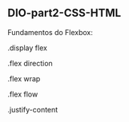## DIO-part2-CSS-HTML

Fundamentos do Flexbox:

.display flex

.flex direction

.flex wrap

.flex flow

.justify-content
